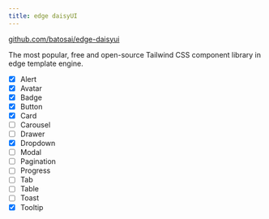 ```yaml
---
title: edge daisyUI
---
```


[github.com/batosai/edge-daisyui](https://github.com/batosai/edge-daisyui)

The most popular, free and open-source Tailwind CSS component library in edge template engine.

- [x] Alert
- [x] Avatar
- [x] Badge
- [x] Button
- [x] Card
- [ ] Carousel
- [ ] Drawer
- [x] Dropdown
- [ ] Modal
- [ ] Pagination
- [ ] Progress
- [ ] Tab
- [ ] Table
- [ ] Toast
- [x] Tooltip
